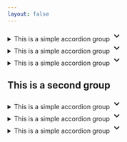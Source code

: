 ```yaml
---
layout: false
---
```


<div>
    <div class="space-y-4" data-accordion-group>
        <details class="[interpolate-size:allow-keywords] details-content:[block-size:0] details-content:transition-all details-content:transition-discrete details-content:duration-300 details-content:ease-in-out open:details-content:[block-size:auto] overflow-clip group">
            <summary class="flex justify-between items-center cursor-pointer p-2 bg-light">   
                This is a simple accordion group
                <svg xmlns="http://www.w3.org/2000/svg" xmlns:xlink="http://www.w3.org/1999/xlink" class="icon text-2xl group-open:rotate-180 transition duration-300 ease-in-out" version="1.1" width="24" height="24" viewBox="0 0 24 24"><path d="M7.41,8.58L12,13.17L16.59,8.58L18,10L12,16L6,10L7.41,8.58Z" /></svg>
            </summary>
            <div>
                <p>Mollit aute ex exercitation incididunt deserunt enim labore veniam proident eu. Nostrud ullamco incididunt ex proident nulla reprehenderit anim et duis ipsum veniam nostrud aliquip. Do consequat cillum veniam irure eiusmod aute occaecat dolor mollit proident consectetur mollit aliqua aliqua occaecat. Amet ad ut non culpa sunt laboris laboris tempor dolor dolor. Mollit ut dolor culpa amet. Amet commodo sit velit. Proident ipsum mollit elit magna occaecat nisi laborum veniam aliquip sit nostrud.</p>
            </div>
        </details>
        <details class="[interpolate-size:allow-keywords] details-content:[block-size:0] details-content:transition-all details-content:transition-discrete details-content:duration-300 details-content:ease-in-out open:details-content:[block-size:auto] overflow-clip group">
            <summary class="flex justify-between items-center cursor-pointer p-2 bg-light">   
                This is a simple accordion group
                <svg xmlns="http://www.w3.org/2000/svg" xmlns:xlink="http://www.w3.org/1999/xlink" class="icon text-2xl group-open:rotate-180 transition duration-300 ease-in-out" version="1.1" width="24" height="24" viewBox="0 0 24 24"><path d="M7.41,8.58L12,13.17L16.59,8.58L18,10L12,16L6,10L7.41,8.58Z" /></svg>
            </summary>
            <div>
                <p>Mollit aute ex exercitation incididunt deserunt enim labore veniam proident eu. Nostrud ullamco incididunt ex proident nulla reprehenderit anim et duis ipsum veniam nostrud aliquip. Do consequat cillum veniam irure eiusmod aute occaecat dolor mollit proident consectetur mollit aliqua aliqua occaecat. Amet ad ut non culpa sunt laboris laboris tempor dolor dolor. Mollit ut dolor culpa amet. Amet commodo sit velit. Proident ipsum mollit elit magna occaecat nisi laborum veniam aliquip sit nostrud.</p>
            </div>
        </details>
        <details class="[interpolate-size:allow-keywords] details-content:[block-size:0] details-content:transition-all details-content:transition-discrete details-content:duration-300 details-content:ease-in-out open:details-content:[block-size:auto] overflow-clip group">
            <summary class="flex justify-between items-center cursor-pointer p-2 bg-light">   
                This is a simple accordion group
                <svg xmlns="http://www.w3.org/2000/svg" xmlns:xlink="http://www.w3.org/1999/xlink" class="icon text-2xl group-open:rotate-180 transition duration-300 ease-in-out" version="1.1" width="24" height="24" viewBox="0 0 24 24"><path d="M7.41,8.58L12,13.17L16.59,8.58L18,10L12,16L6,10L7.41,8.58Z" /></svg>
            </summary>
            <div>
                <p>Mollit aute ex exercitation incididunt deserunt enim labore veniam proident eu. Nostrud ullamco incididunt ex proident nulla reprehenderit anim et duis ipsum veniam nostrud aliquip. Do consequat cillum veniam irure eiusmod aute occaecat dolor mollit proident consectetur mollit aliqua aliqua occaecat. Amet ad ut non culpa sunt laboris laboris tempor dolor dolor. Mollit ut dolor culpa amet. Amet commodo sit velit. Proident ipsum mollit elit magna occaecat nisi laborum veniam aliquip sit nostrud.</p>
            </div>
        </details>
    </div>
    <h2 class="my-6">This is a second group</h2>
    <div class="space-y-4" data-accordion-group>
        <details class="[interpolate-size:allow-keywords] details-content:[block-size:0] details-content:transition-all details-content:transition-discrete details-content:duration-300 details-content:ease-in-out open:details-content:[block-size:auto] overflow-clip group">
            <summary class="flex justify-between items-center cursor-pointer p-2 bg-light">   
                This is a simple accordion group
                <svg xmlns="http://www.w3.org/2000/svg" xmlns:xlink="http://www.w3.org/1999/xlink" class="icon text-2xl group-open:rotate-180 transition duration-300 ease-in-out" version="1.1" width="24" height="24" viewBox="0 0 24 24"><path d="M7.41,8.58L12,13.17L16.59,8.58L18,10L12,16L6,10L7.41,8.58Z" /></svg>
            </summary>
            <div>
                <p>Mollit aute ex exercitation incididunt deserunt enim labore veniam proident eu. Nostrud ullamco incididunt ex proident nulla reprehenderit anim et duis ipsum veniam nostrud aliquip. Do consequat cillum veniam irure eiusmod aute occaecat dolor mollit proident consectetur mollit aliqua aliqua occaecat. Amet ad ut non culpa sunt laboris laboris tempor dolor dolor. Mollit ut dolor culpa amet. Amet commodo sit velit. Proident ipsum mollit elit magna occaecat nisi laborum veniam aliquip sit nostrud.</p>
            </div>
        </details>
        <details class="[interpolate-size:allow-keywords] details-content:[block-size:0] details-content:transition-all details-content:transition-discrete details-content:duration-300 details-content:ease-in-out open:details-content:[block-size:auto] overflow-clip group">
            <summary class="flex justify-between items-center cursor-pointer p-2 bg-light">   
                This is a simple accordion group
                <svg xmlns="http://www.w3.org/2000/svg" xmlns:xlink="http://www.w3.org/1999/xlink" class="icon text-2xl group-open:rotate-180 transition duration-300 ease-in-out" version="1.1" width="24" height="24" viewBox="0 0 24 24"><path d="M7.41,8.58L12,13.17L16.59,8.58L18,10L12,16L6,10L7.41,8.58Z" /></svg>
            </summary>
            <div>
                <p>Mollit aute ex exercitation incididunt deserunt enim labore veniam proident eu. Nostrud ullamco incididunt ex proident nulla reprehenderit anim et duis ipsum veniam nostrud aliquip. Do consequat cillum veniam irure eiusmod aute occaecat dolor mollit proident consectetur mollit aliqua aliqua occaecat. Amet ad ut non culpa sunt laboris laboris tempor dolor dolor. Mollit ut dolor culpa amet. Amet commodo sit velit. Proident ipsum mollit elit magna occaecat nisi laborum veniam aliquip sit nostrud.</p>
            </div>
        </details>
        <details class="[interpolate-size:allow-keywords] details-content:[block-size:0] details-content:transition-all details-content:transition-discrete details-content:duration-300 details-content:ease-in-out open:details-content:[block-size:auto] overflow-clip group">
            <summary class="flex justify-between items-center cursor-pointer p-2 bg-light">   
                This is a simple accordion group
                <svg xmlns="http://www.w3.org/2000/svg" xmlns:xlink="http://www.w3.org/1999/xlink" class="icon text-2xl group-open:rotate-180 transition duration-300 ease-in-out" version="1.1" width="24" height="24" viewBox="0 0 24 24"><path d="M7.41,8.58L12,13.17L16.59,8.58L18,10L12,16L6,10L7.41,8.58Z" /></svg>
            </summary>
            <div>
                <p>Mollit aute ex exercitation incididunt deserunt enim labore veniam proident eu. Nostrud ullamco incididunt ex proident nulla reprehenderit anim et duis ipsum veniam nostrud aliquip. Do consequat cillum veniam irure eiusmod aute occaecat dolor mollit proident consectetur mollit aliqua aliqua occaecat. Amet ad ut non culpa sunt laboris laboris tempor dolor dolor. Mollit ut dolor culpa amet. Amet commodo sit velit. Proident ipsum mollit elit magna occaecat nisi laborum veniam aliquip sit nostrud.</p>
            </div>
        </details>
    </div>
</div>
